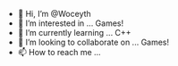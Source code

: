 - 👋 Hi, I’m @Woceyth
- 👀 I’m interested in ... Games!
- 🌱 I’m currently learning ... C++
- 💞️ I’m looking to collaborate on ... Games!
- 📫 How to reach me ...

<!---
Woceyth/Woceyth is a ✨ special ✨ repository because its `README.md` (this file) appears on your GitHub profile.
You can click the Preview link to take a look at your changes.
--->
